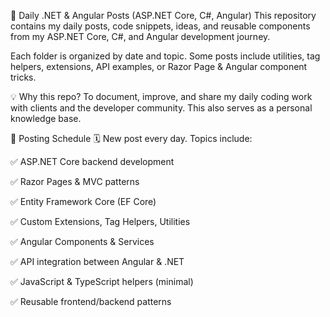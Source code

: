 📌 Daily .NET & Angular Posts (ASP.NET Core, C#, Angular)
This repository contains my daily posts, code snippets, ideas, and reusable components from my ASP.NET Core, C#, and Angular development journey.

Each folder is organized by date and topic. Some posts include utilities, tag helpers, extensions, API examples, or Razor Page & Angular component tricks.

💡 Why this repo?
To document, improve, and share my daily coding work with clients and the developer community. This also serves as a personal knowledge base.

📆 Posting Schedule
🗓️ New post every day. Topics include:

✅ ASP.NET Core backend development

✅ Razor Pages & MVC patterns

✅ Entity Framework Core (EF Core)

✅ Custom Extensions, Tag Helpers, Utilities

✅ Angular Components & Services

✅ API integration between Angular & .NET

✅ JavaScript & TypeScript helpers (minimal)

✅ Reusable frontend/backend patterns

